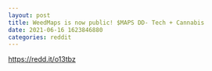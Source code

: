 ```yaml
--- 
layout: post 
title: WeedMaps is now public! $MAPS DD- Tech + Cannabis 
date: 2021-06-16 1623846880 
categories: reddit 
--- 
```

https://redd.it/o13tbz